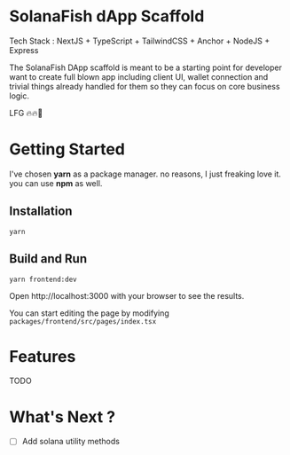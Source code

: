 # SolanaFish dApp Scaffold

Tech Stack : NextJS + TypeScript + TailwindCSS + Anchor + NodeJS + Express

The SolanaFish DApp scaffold is meant to be a starting point for developer want to create full blown app including client UI, wallet connection and trivial things already handled for them so they can focus on core business logic.

LFG 🔥🔥🚀


# Getting Started
I've chosen **yarn** as a package manager. no reasons, I just freaking love it. you can use **npm** as well.

## Installation

```
yarn 
```

## Build and Run

```
yarn frontend:dev
```

Open http://localhost:3000 with your browser to see the results.

You can start editing the page by modifying `packages/frontend/src/pages/index.tsx`


# Features
TODO


# What's Next ?
- [ ] Add solana utility methods
